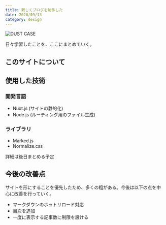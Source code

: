 ```yaml
---
title: 新しくブログを制作した
date: 2020/09/13
category: design
---
```


![DUST CASE](/blog/about-site/eye-catch.png)

日々学習したことを、ここにまとめていく。

## このサイトについて

## 使用した技術

### 開発言語

- Nuxt.js (サイトの静的化)
- Node.js (ルーティング用のファイル生成)

### ライブラリ

- Marked.js
- Normalize.css

詳細は後日まとめる予定

## 今後の改善点

サイトを形にすることを優先したため、多くの粗がある。今後は以下の点を中心に改善を行っていく。

- マークダウンのホットリロード対応
- 目次を追加
- 一度に表示する記事数に制限を設ける
